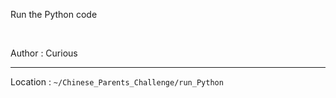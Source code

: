 Run the Python code

<br>

Author : Curious

---

Location : `~/Chinese_Parents_Challenge/run_Python`